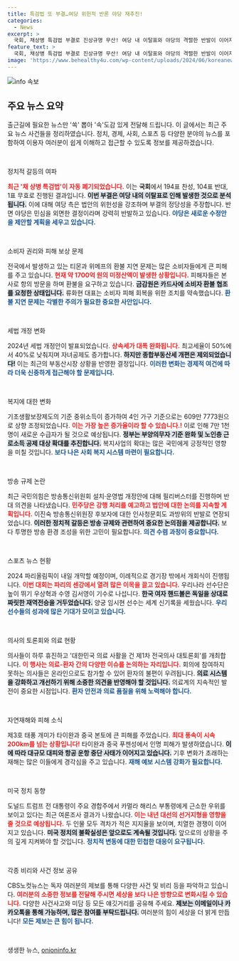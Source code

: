 ```yaml
---
title: 특검법 또 부결…여당 위헌적 반론 야당 재추진!
categories:
  - News
excerpt: >
  국회, 채상병 특검법 부결로 진상규명 무산! 여당 내 이탈표와 야당의 격렬한 반발이 이어지며 정국이 혼란에 휘말리고 있습니다. 이와 함께, 티몬·위메프 환불 소동과 새 세법 개편안 등 다양한 이슈가 쏟아지고 있습니다. 클릭하여 자세한 뉴스 확인하세요!
feature_text: >
  국회, 채상병 특검법 부결로 진상규명 무산! 여당 내 이탈표와 야당의 격렬한 반발이 이어지며 정국이 혼란에 휘말리고 있습니다. 이와 함께, 티몬·위메프 환불 소동과 새 세법 개편안 등 다양한 이슈가 쏟아지고 있습니다. 클릭하여 자세한 뉴스 확인하세요!
image: 'https://www.behealthy4u.com/wp-content/uploads/2024/06/koreanews.jpg'
---
```


<p><img src="https://www.behealthy4u.com/wp-content/uploads/2024/06/koreanews.jpg" alt="info 속보" /></p>

<h2 data-ke-size="size26">주요 뉴스 요약</h2>

<p>출근길에 필요한 뉴스만 '쏙' 뽑아 '속'도감 있게 전달해 드립니다. 이 글에서는 최근 주요 뉴스 사건들을 정리하였습니다. 정치, 경제, 사회, 스포츠 등 다양한 분야의 뉴스를 포함하여 이용자 여러분이 쉽게 이해하고 접근할 수 있도록 정보를 제공하겠습니다.</p>

<p data-ke-size="size16">&nbsp;</p>

<p>정치적 갈등의 여파</p>

<p><b><span style="color: #ee2323;">최근 '채 상병 특검법'이 자동 폐기되었습니다.</span></b> 이는 <b>국회</b>에서 194표 찬성, 104표 반대, 1표 무효로 진행된 결과입니다. <b><span style="background-color: #21538527;">이번 부결은 여당 내의 이탈표로 인해 발생한 것으로 분석됩니다.</span></b> 이에 대해 여당 측은 법안의 위헌성을 강조하며 부결의 정당성을 주장합니다. 반면 야당은 민심을 외면한 결정이라며 강력히 반발하고 있습니다. <b><span style="color: #1a5490;">야당은 새로운 수정안을 제안할 계획을 세우고 있습니다.</span></b></p>

<p data-ke-size="size16">&nbsp;</p>

<p>소비자 권리와 피해 보상 문제</p>

<p>전국에서 발생하고 있는 티몬과 위메프의 환불 지연 문제는 많은 소비자들에게 큰 피해를 주고 있습니다. <b><span style="color: #ee2323;">현재 약 1700억 원의 미정산액이 발생한 상황입니다.</span></b> 피해자들은 본사로 항의 방문을 하며 환불을 요구하고 있습니다. <b><span style="background-color: #21538527;">금감원은 카드사에 소비자 환불 협조를 요청한 상태입니다.</span></b> 류화현 대표는 소비자 피해 회복을 위한 조치를 약속했습니다. <b><span style="color: #1a5490;">환불 지연 문제는 각별한 주의가 필요한 중요한 사안입니다.</span></b></p>

<p data-ke-size="size16">&nbsp;</p>

<p>세법 개정 변화</p>

<p>2024년 세법 개정안이 발표되었습니다. <b><span style="color: #ee2323;">상속세가 대폭 완화됩니다.</span></b> 최고세율이 50%에서 40%로 낮춰지며 자녀공제도 증가합니다. <b><span style="background-color: #21538527;">하지만 종합부동산세 개편은 제외되었습니다!</span></b> 이는 최근의 부동산시장 상황을 반영한 결정입니다. <b><span style="color: #1a5490;">이러한 변화는 경제적 여건에 따라 더욱 신중하게 접근해야 할 문제입니다.</span></b></p>

<p data-ke-size="size16">&nbsp;</p>

<p>복지에 대한 변화</p>

<p>기초생활보장제도의 기준 중위소득이 증가하여 4인 가구 기준으로는 609만 7773원으로 상향 조정되었습니다. <b><span style="color: #ee2323;">이는 가장 높은 증가율이라 할 수 있습니다.!</span></b> 이로 인해 7만 1천 명이 새로운 수급자가 될 것으로 예상됩니다. <b><span style="background-color: #21538527;">정부는 부양의무자 기준 완화 및 노인층 근로소득 공제 대상 확대를 추진합니다.</span></b> 복지사업의 확대는 많은 국민에게 긍정적인 영향을 미칠 것입니다. <b><span style="color: #1a5490;">보다 나은 사회 복지 시스템 마련이 필요합니다.</span></b></p>

<p data-ke-size="size16">&nbsp;</p>

<p>방송 규제 논란</p>

<p>최근 국민의힘은 방송통신위원회 설치·운영법 개정안에 대해 필리버스터를 진행하며 반대 의견을 나타냈습니다. <b><span style="color: #ee2323;">민주당은 강행 처리를 예고하고 법안에 대한 논의를 지속할 계획입니다.</span></b> 이진숙 방송통신위원장 후보자에 대한 인사청문회도 과방위의 반발로 연장되었습니다. <b><span style="background-color: #21538527;">이러한 정치적 갈등은 방송 규제와 관련하여 중요한 논의점을 제공합니다.</span></b> 보다 투명한 방송 환경 조성을 위한 고민이 필요합니다. <b><span style="color: #1a5490;">의견 수렴 과정이 중요합니다.</span></b></p>

<p data-ke-size="size16">&nbsp;</p>

<p>스포츠 뉴스 현황</p>

<p>2024 파리올림픽이 내일 개막할 예정이며, 이례적으로 경기장 밖에서 개회식이 진행됩니다. <b><span style="color: #ee2323;">이번 대회는 파리의 센강에서 열려 많은 이목을 끌고 있습니다.</span></b> 우리나라 선수단은 높이 뛰기 우상혁과 수영 김서영이 기수로 나섭니다. <b><span style="background-color: #21538527;">한국 여자 핸드볼은 독일을 상대로 짜릿한 재역전승을 거두었습니다.</span></b> 양궁 임시현 선수는 세계 신기록을 세웠습니다. <b><span style="color: #1a5490;">우리 선수들의 성과에 많은 기대가 모이고 있습니다.</span></b></p>

<p data-ke-size="size16">&nbsp;</p>

<p>의사의 토론회와 의료 현황</p>

<p>의사들이 하루 휴진하고 '대한민국 의료 사활을 건 제1차 전국의사 대토론회'를 개최합니다. <b><span style="color: #ee2323;">이 행사는 의료-환자 간의 다양한 이슈를 논의하는 자리입니다.</span></b> 회의에 참여하지 못하는 의사들은 온라인으로도 참가할 수 있어 환자의 불편이 우려됩니다. <b><span style="background-color: #21538527;">의료 시스템을 강화하고 개선하기 위해 소중한 의견을 반영해야 할 것입니다.</span></b> 의료계의 지속적인 발전이 중요한 시점입니다. <b><span style="color: #1a5490;">환자 안전과 의료 품질을 위해 노력해야 합니다.</span></b></p>

<p data-ke-size="size16">&nbsp;</p>

<p>자연재해와 피해 소식</p>

<p>제3호 태풍 개미가 타이완과 중국 본토에 큰 피해를 주었습니다. <b><span style="color: #ee2323;">최대 풍속이 시속 200km를 넘는 상황입니다!</span></b> 타이완과 중국 푸젠성에서 인명 피해가 발생하였습니다. <b><span style="background-color: #21538527;">이에 따라 대규모 대피와 항공 운항 중단 사태가 이어지고 있습니다.</span></b> 기후 변화가 초래하는 재해는 많은 이들에게 경각심을 주고 있습니다. <b><span style="color: #1a5490;">재해 예보 시스템 강화가 필요합니다.</span></b></p>

<p data-ke-size="size16">&nbsp;</p>

<p>미국 정치 동향</p>

<p>도널드 트럼프 전 대통령이 주요 경합주에서 카멀라 해리스 부통령에게 근소한 우위를 보이고 있다는 최근 여론조사 결과가 나왔습니다. <b><span style="color: #ee2323;">이는 내년 대선의 선거지형을 영향을 줄 것으로 예상됩니다.</span></b> 두 인물 모두 격차가 적은 지지율을 보이며, 치열한 경쟁이 이어지고 있습니다. <b><span style="background-color: #21538527;">미국 정치의 불확실성은 앞으로도 계속될 것입니다.</span></b> 앞으로의 상황을 주의 깊게 지켜봐야 할 것입니다. <b><span style="color: #1a5490;">정치적 변동에 대한 민첩한 대응이 요구됩니다.</span></b></p>

<p data-ke-size="size16">&nbsp;</p>

<p>각종 비리와 사건 정보 공유</p>

<p>CBS노컷뉴스는 독자 여러분의 제보를 통해 다양한 사건 및 비리 등을 파악하고 있습니다. <b><span style="color: #ee2323;">여러분의 소중한 정보를 전달해 주시면 세상을 보다 나은 방향으로 변화시킬 수 있습니다.</span></b> 다양한 사건사고와 미담 등 모든 얘깃거리를 공유해 주세요. <b><span style="background-color: #21538527;">제보는 이메일이나 카카오톡을 통해 가능하며, 많은 참여를 부탁드립니다.</span></b> 여러분의 힘이 세상을 더 밝게 만듭니다! <b><span style="color: #1a5490;">모든 제보는 큰 힘이 됩니다.</span></b></p>

<p data-ke-size="size16">&nbsp;</p>
생생한 뉴스, <a href="https://onioninfo.kr" rel="dofollow">onioninfo.kr</a>



